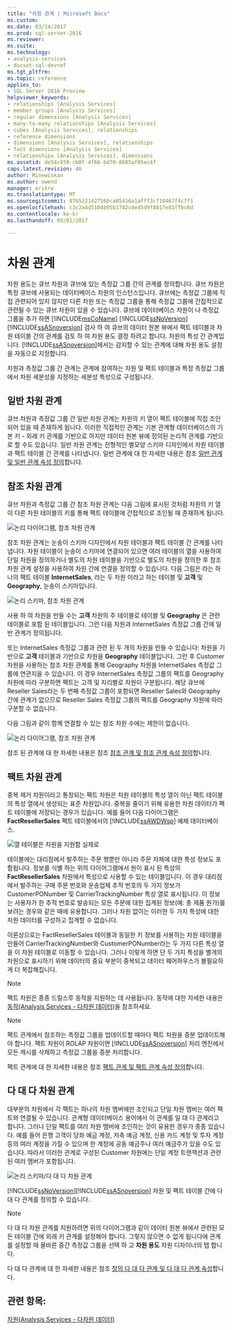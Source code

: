 ```yaml
---
title: "차원 관계 | Microsoft Docs"
ms.custom: 
ms.date: 03/14/2017
ms.prod: sql-server-2016
ms.reviewer: 
ms.suite: 
ms.technology:
- analysis-services
- docset-sql-devref
ms.tgt_pltfrm: 
ms.topic: reference
applies_to:
- SQL Server 2016 Preview
helpviewer_keywords:
- relationships [Analysis Services]
- member groups [Analysis Services]
- regular dimensions [Analysis Services]
- many-to-many relationships [Analysis Services]
- cubes [Analysis Services], relationships
- reference dimensions
- dimensions [Analysis Services], relationships
- fact dimensions [Analysis Services]
- relationships [Analysis Services], dimensions
ms.assetid: de54c059-cb0f-4f66-bd70-8605af05ec4f
caps.latest.revision: 46
author: Minewiskan
ms.author: owend
manager: erikre
ms.translationtype: MT
ms.sourcegitcommit: 876522142756bca05416a1afff3cf10467f4c7f1
ms.openlocfilehash: c3c2a4d5104b95b1742c4e45d9f881fe81ffbc6d
ms.contentlocale: ko-kr
ms.lasthandoff: 09/01/2017

---
```

# <a name="dimension-relationships"></a>차원 관계
  차원 용도는 큐브 차원과 큐브에 있는 측정값 그룹 간의 관계를 정의합니다. 큐브 차원은 특정 큐브에 사용되는 데이터베이스 차원의 인스턴스입니다. 큐브에는 측정값 그룹에 직접 관련되어 있지 않지만 다른 차원 또는 측정값 그룹을 통해 측정값 그룹에 간접적으로 관련될 수 있는 큐브 차원이 있을 수 있습니다. 큐브에 데이터베이스 차원이 나 측정값 그룹을 추가 하면 [!INCLUDE[msCoName](../../includes/msconame-md.md)] [!INCLUDE[ssNoVersion](../../includes/ssnoversion-md.md)] [!INCLUDE[ssASnoversion](../../includes/ssasnoversion-md.md)] 검사 하 여 큐브의 데이터 원본 뷰에서 팩트 테이블과 차원 테이블 간의 관계를 검토 하 여 차원 용도 결정 하려고 합니다. 차원의 특성 간 관계입니다. [!INCLUDE[ssASnoversion](../../includes/ssasnoversion-md.md)]에서는 감지할 수 있는 관계에 대해 차원 용도 설정을 자동으로 지정합니다.  
  
 차원과 측정값 그룹 간 관계는 관계에 참여하는 차원 및 팩트 테이블과 특정 측정값 그룹에서 차원 세분성을 지정하는 세분성 특성으로 구성됩니다.  
  
## <a name="regular-dimension-relationships"></a>일반 차원 관계  
 큐브 차원과 측정값 그룹 간 일반 차원 관계는 차원의 키 열이 팩트 테이블에 직접 조인되어 있을 때 존재하게 됩니다. 이러한 직접적인 관계는 기본 관계형 데이터베이스의 기본 키 - 외래 키 관계를 기반으로 하지만 데이터 원본 뷰에 정의된 논리적 관계를 기반으로 할 수도 있습니다. 일반 차원 관계는 전형적인 별모양 스키마 디자인에서 차원 테이블과 팩트 테이블 간 관계를 나타냅니다. 일반 관계에 대 한 자세한 내용은 참조 [일반 관계 및 일반 관계 속성 정의](../../analysis-services/multidimensional-models/define-a-regular-relationship-and-regular-relationship-properties.md)합니다.  
  
## <a name="reference-dimension-relationships"></a>참조 차원 관계  
 큐브 차원과 측정값 그룹 간 참조 차원 관계는 다음 그림에 표시된 것처럼 차원의 키 열이 다른 차원 테이블의 키를 통해 팩트 테이블에 간접적으로 조인될 때 존재하게 됩니다.  
  
 ![논리 다이어그램, 참조 차원 관계](../../analysis-services/multidimensional-models-olap-logical-cube-objects/media/as-refdimension1.gif "논리 다이어그램, 참조 차원 관계")  
  
 참조 차원 관계는 눈송이 스키마 디자인에서 차원 테이블과 팩트 테이블 간 관계를 나타냅니다. 차원 테이블이 눈송이 스키마에 연결되어 있으면 여러 테이블의 열을 사용하여 단일 차원을 정의하거나 별도의 차원 테이블을 기반으로 별도의 차원을 정의한 후 참조 차원 관계 설정을 사용하여 차원 간에 연결을 정의할 수 있습니다. 다음 그림은 라는 하나의 팩트 테이블 **InternetSales**, 라는 두 차원 이라고 하는 테이블 및 **고객** 및 **Geography**, 눈송이 스키마입니다.  
  
 ![논리 스키마, 참조 차원 관계](../../analysis-services/multidimensional-models-olap-logical-cube-objects/media/as-refdim-schema1.gif "논리 스키마, 참조 차원 관계")  
  
 사용 하 여 차원을 만들 수는 **고객** 차원의 주 테이블로 테이블 및 **Geography** 은 관련 테이블로 포함 된 테이블입니다. 그런 다음 차원과 InternetSales 측정값 그룹 간에 일반 관계가 정의됩니다.  
  
 또는 InternetSales 측정값 그룹과 관련 된 두 개의 차원을 만들 수 있습니다: 차원을 기반으로 **고객** 테이블과 기반으로 차원을 **Geography** 테이블입니다. 그런 후 Customer 차원을 사용하는 참조 차원 관계를 통해 Geography 차원을 InternetSales 측정값 그룹에 연관지을 수 있습니다. 이 경우 InternetSales 측정값 그룹의 팩트를 Geography 차원에 따라 구분하면 팩트는 고객 및 지리별로 차원이 구분됩니다. 해당 큐브에 Reseller Sales라는 두 번째 측정값 그룹이 포함되면 Reseller Sales와 Geography 간에 관계가 없으므로 Reseller Sales 측정값 그룹의 팩트를 Geography 차원에 따라 구분할 수 없습니다.  
  
 다음 그림과 같이 함께 연결할 수 있는 참조 차원 수에는 제한이 없습니다.  
  
 ![논리 다이어그램, 참조 차원 관계](../../analysis-services/multidimensional-models-olap-logical-cube-objects/media/as-refdimension2.gif "논리 다이어그램, 참조 차원 관계")  
  
 참조 된 관계에 대 한 자세한 내용은 참조 [참조 관계 및 참조 관계 속성 정의](../../analysis-services/multidimensional-models/define-a-referenced-relationship-and-referenced-relationship-properties.md)합니다.  
  
## <a name="fact-dimension-relationships"></a>팩트 차원 관계  
 중복 제거 차원이라고 통칭되는 팩트 차원은 차원 테이블의 특성 열이 아닌 팩트 테이블의 특성 열에서 생성되는 표준 차원입니다. 중복을 줄이기 위해 유용한 차원 데이터가 팩트 테이블에 저장되는 경우가 있습니다. 예를 들어 다음 다이어그램은 **FactResellerSales** 팩트 테이블에서의 [!INCLUDE[ssAWDWsp](../../includes/ssawdwsp-md.md)] 예제 데이터베이스.  
  
 ![열 테이블은 차원을 지원함 실제로](../../analysis-services/multidimensional-models-olap-logical-cube-objects/media/as-factdim.gif "열 실제로 테이블 크기를 지원할 수 있습니다")  
  
 테이블에는 대리점에서 발주하는 주문 행뿐만 아니라 주문 자체에 대한 특성 정보도 포함됩니다. 정보를 식별 하는 위의 다이어그램에서 원이 표시 된 특성의 **FactResellerSales** 차원에서 특성으로 사용할 수 있는 테이블입니다. 이 경우 대리점에서 발주하는 구매 주문 번호와 운송업체 추적 번호의 두 가지 정보가 CustomerPONumber 및 CarrierTrackingNumber 특성 열로 표시됩니다. 이 정보는 사용자가 한 추적 번호로 발송되는 모든 주문에 대한 집계된 정보(예: 총 제품 원가)를 보려는 경우와 같은 때에 유용합니다. 그러나 차원 없이는 이러한 두 가지 특성에 대한 차원 데이터를 구성하고 집계할 수 없습니다.  
  
 이론상으로는 FactResellerSales 테이블과 동일한 키 정보를 사용하는 차원 테이블을 만들어 CarrierTrackingNumber와 CustomerPONumber라는 두 가지 다른 특성 열을 이 차원 테이블로 이동할 수 있습니다. 그러나 이렇게 하면 단 두 가지 특성을 별개의 차원으로 표시하기 위해 데이터의 중요 부분이 중복되고 데이터 웨어하우스가 불필요하게 더 복잡해집니다.  
  
> [!NOTE]  
>  팩트 차원은 종종 드릴스루 동작을 지원하는 데 사용됩니다. 동작에 대한 자세한 내용은 [동작&#40;Analysis Services - 다차원 데이터&#41;](../../analysis-services/multidimensional-models/actions-analysis-services-multidimensional-data.md)을 참조하세요.  
  
> [!NOTE]  
>  팩트 관계에서 참조하는 측정값 그룹을 업데이트할 때마다 팩트 차원을 증분 업데이트해야 합니다. 팩트 차원이 ROLAP 차원이면 [!INCLUDE[ssASnoversion](../../includes/ssasnoversion-md.md)] 처리 엔진에서 모든 캐시를 삭제하고 측정값 그룹을 증분 처리합니다.  
  
 팩트 관계에 대 한 자세한 내용은 참조 [팩트 관계 및 팩트 관계 속성 정의](../../analysis-services/multidimensional-models/define-a-fact-relationship-and-fact-relationship-properties.md)합니다.  
  
## <a name="many-to-many-dimension-relationships"></a>다 대 다 차원 관계  
 대부분의 차원에서 각 팩트는 하나의 차원 멤버에만 조인되고 단일 차원 멤버는 여러 팩트와 연결될 수 있습니다. 관계형 데이터베이스 용어에서 이 관계를 일 대 다 관계라고 합니다. 그러나 단일 팩트를 여러 차원 멤버에 조인하는 것이 유용한 경우가 종종 있습니다. 예를 들어 은행 고객이 당좌 예금 계정, 저축 예금 계정, 신용 카드 계정 및 투자 계정 등의 여러 계정을 가질 수 있으며 한 계정에 공동 예금주나 여러 예금주가 있을 수도 있습니다. 따라서 이러한 관계로 구성된 Customer 차원에는 단일 계정 트랜잭션과 관련된 여러 멤버가 포함됩니다.  
  
 ![논리 스키마/다 대 다 차원 관계](../../analysis-services/multidimensional-models-olap-logical-cube-objects/media/as-many-dimension1.gif "논리 스키마/다 대 다 차원 관계")  
  
 [!INCLUDE[ssNoVersion](../../includes/ssnoversion-md.md)][!INCLUDE[ssASnoversion](../../includes/ssasnoversion-md.md)] 차원 및 팩트 테이블 간에 다 대 다 관계를 정의할 수 있습니다.  
  
> [!NOTE]  
>  다 대 다 차원 관계를 지원하려면 위의 다이어그램과 같이 데이터 원본 뷰에서 관련된 모든 테이블 간에 외래 키 관계를 설정해야 합니다. 그렇지 않으면 수 없게 됩니다에 관계를 설정할 때 올바른 중간 측정값 그룹을 선택 하 고 **차원 용도** 차원 디자이너의 탭 합니다.  
  
 다 대 다 관계에 대 한 자세한 내용은 참조 [정의 다 대 다 관계 및 다 대 다 관계 속성](../../analysis-services/multidimensional-models/define-a-many-to-many-relationship-and-many-to-many-relationship-properties.md)합니다.  
  
## <a name="see-also"></a>관련 항목:  
 [차원&#40;Analysis Services - 다차원 데이터&#41;](../../analysis-services/multidimensional-models-olap-logical-dimension-objects/dimensions-analysis-services-multidimensional-data.md)  
  
  
